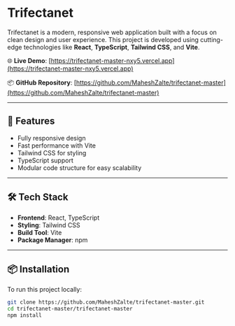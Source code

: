 # Trifectanet

Trifectanet is a modern, responsive web application built with a focus on clean design and user experience. This project is developed using cutting-edge technologies like **React**, **TypeScript**, **Tailwind CSS**, and **Vite**.

🌐 **Live Demo**: [https://trifectanet-master-nxy5.vercel.app](https://trifectanet-master-nxy5.vercel.app)

📦 **GitHub Repository**: [https://github.com/MaheshZalte/trifectanet-master](https://github.com/MaheshZalte/trifectanet-master)

---

## 🚀 Features

- Fully responsive design
- Fast performance with Vite
- Tailwind CSS for styling
- TypeScript support
- Modular code structure for easy scalability

---

## 🛠 Tech Stack

- **Frontend**: React, TypeScript
- **Styling**: Tailwind CSS
- **Build Tool**: Vite
- **Package Manager**: npm

---

## 📦 Installation

To run this project locally:

```bash
git clone https://github.com/MaheshZalte/trifectanet-master.git
cd trifectanet-master/trifectanet-master
npm install
